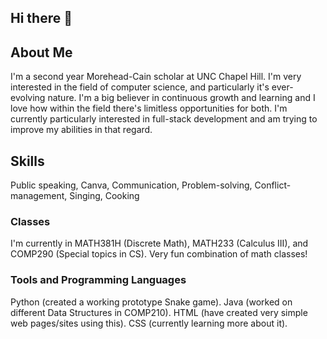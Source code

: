 ## Hi there 👋

<!--
**drmondano/drmondano** is a ✨ _special_ ✨ repository because its `README.md` (this file) appears on your GitHub profile.

Here are some ideas to get you started:

- 🔭 I’m currently working on ...
- 🌱 I’m currently learning ...
- 👯 I’m looking to collaborate on ...
- 🤔 I’m looking for help with ...
- 💬 Ask me about ...
- 📫 How to reach me: ...
- 😄 Pronouns: ...
- ⚡ Fun fact: ...
-->

## About Me
I'm a second year Morehead-Cain scholar at UNC Chapel Hill. I'm very interested in the field of computer science, and particularly it's ever-evolving nature. I'm a big believer in continuous growth and learning and I love how within the field there's limitless opportunities for both. I'm currently particularly interested in full-stack development and am trying to improve my abilities in that regard.

## Skills
Public speaking, Canva, Communication, Problem-solving, Conflict-management, Singing, Cooking

### Classes
I'm currently in MATH381H (Discrete Math), MATH233 (Calculus III), and COMP290 (Special topics in CS). Very fun combination of math classes! 

### Tools and Programming Languages
Python (created a working prototype Snake game). Java (worked on different Data Structures in COMP210). HTML (have created very simple web pages/sites using this). CSS (currently learning more about it).
